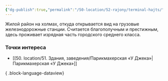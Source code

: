 ```yaml
---
{"dg-publish":true,"permalink":"/50-location/52-rajony/terminal-hajts/","tags":["локация/район"]}
---
```


Жилой район на холмах, откуда открывается вид на грузовые железнодорожные станции. Считается благополучным и престижным, здесь проживает изрядная часть городского среднего класса.
### Точки интереса
- [[50. location/51. Здания, заведения/Парикмахерская «У Джека»\|Парикмахерская «У Джека»]]

{ .block-language-dataview}
